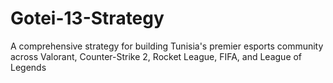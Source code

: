# Gotei-13-Strategy
A comprehensive strategy for building Tunisia's premier esports community across Valorant, Counter-Strike 2, Rocket League, FIFA, and League of Legends
